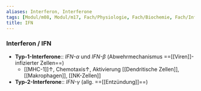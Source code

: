 ```yaml
---
aliases: Interferon, Interferone
tags: [Modul/m08, Modul/m17, Fach/Physiologie, Fach/Biochemie, Fach/Infektiologie, Fach/Biochemie/Molekül]
title: IFN
---
```

### Interferon / IFN
- **Typ-1-Interferone**:: *IFN-α* und *IFN-β* (Abwehrmechanismus ==[[Viren]]-infizierter Zellen==)
	- [[MHC-1]]↑, Chemotaxis↑, Aktivierung [[Dendritische Zellen]], [[Makrophagen]], [[NK-Zellen]]
- **Typ-2-Interferone**:: *IFN-γ* (allg. ==[[Entzündung]]==)